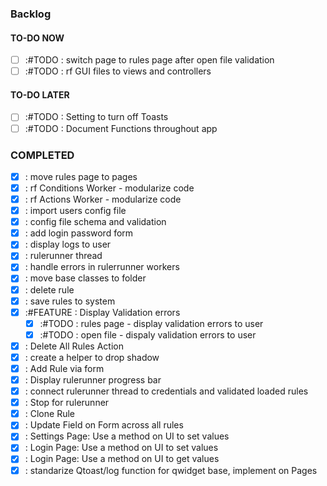### Backlog

#### TO-DO NOW

- [ ] :#TODO : switch page to rules page after open file validation
- [ ] :#TODO : rf GUI files to views and controllers

#### TO-DO LATER

- [ ] :#TODO : Setting to turn off Toasts
- [ ] :#TODO : Document Functions throughout app

### COMPLETED

- [x] : move rules page to pages
- [x] : rf Conditions Worker - modularize code
- [x] : rf Actions Worker - modularize code
- [x] : import users config file
- [x] : config file schema and validation
- [x] : add login password form
- [x] : display logs to user
- [x] : rulerunner thread
- [x] : handle errors in rulerrunner workers
- [x] : move base classes to folder
- [x] : delete rule
- [x] : save rules to system
- [x] :#FEATURE : Display Validation errors
  - [x] :#TODO : rules page - display validation errors to user
  - [x] :#TODO : open file - dispaly validation errors to user
- [x] : Delete All Rules Action
- [x] : create a helper to drop shadow
- [x] : Add Rule via form
- [x] : Display rulerunner progress bar
- [x] : connect rulerunner thread to credentials and validated loaded rules
- [x] : Stop for rulerunner
- [x] : Clone Rule
- [x] : Update Field on Form across all rules
- [x] : Settings Page: Use a method on UI to set values
- [x] : Login Page: Use a method on UI to set values
- [x] : Login Page: Use a method on UI to get values
- [x] : standarize Qtoast/log function for qwidget base, implement on Pages
